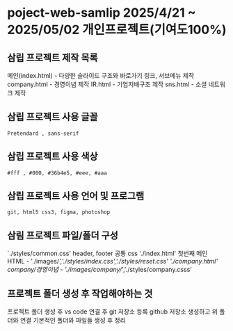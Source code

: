 # poject-web-samlip 2025/4/21 ~ 2025/05/02  **개인프로젝트(기여도100%)**
## 삼립 프로젝트 제작 목록
 메인(index.html) - 다양한 슬라이드 구조와 바로가기 링크, 서브메뉴 제작
 company.html - 경영이념 제작
 IR.html - 기업지배구조 제작
 sns.html - 소셜 네트워크 제작
## 삼립 프로젝트 사용 글꼴
 `Pretendard , sans-serif`
## 삼립 프로젝트 사용 색상
 `#fff , #000, #36b4e5, #eee, #aaa`
## 삼립 프로젝트 사용 언어 및 프로그램
 `git, html5 css3, figma, photoshop`
## 삼림 프로젝트 파일/폴더 구성
 `./styles/common.css' header, footer 공통 css
 './index.html' 첫번째 메인 HTML - './images/*','./styles/index.css','./styles/reset.css'
  './company.html' company/경영이념 - './images/company/*','./styles/company.csss'
## 프로젝트 폴더 생성 후 작업해야하는 것
 프로젝트 폴더 생성 후 vs code 연결 후 git 저장소 등록
 github 저장소 생성하고 위 폴더와 연결
 기본적인 폴더와 파일들 생성 후 정리
 
